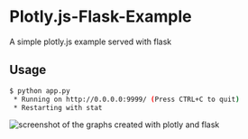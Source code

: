 # Plotly.js-Flask-Example
A simple plotly.js example served with flask

## Usage

```bash
$ python app.py
 * Running on http://0.0.0.0:9999/ (Press CTRL+C to quit)
 * Restarting with stat
```

![screenshot of the graphs created with plotly and flask](http://i.imgur.com/vuYh4v6.png)
